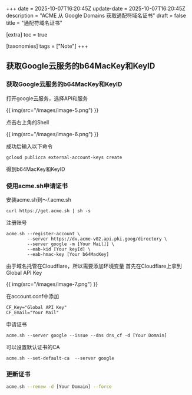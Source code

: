 +++
date = 2025-10-07T16:20:45Z
update-date = 2025-10-07T16:20:45Z
description = "ACME 从 Google Domains 获取通配符域名证书"
draft = false
title = "通配符域名证书"

[extra]
toc = true

[taxonomies]
tags = ["Note"]
+++


## 获取Google云服务的b64MacKey和KeyID

### 获取Google云服务的b64MacKey和KeyID
打开google云服务，选择API和服务

{{ img(src="/images/image-5.png") }}

点击右上角的Shell

{{ img(src="/images/image-6.png") }}

成功后输入以下命令
```
gcloud publicca external-account-keys create
```
得到b64MacKey和KeyID
### 使用acme.sh申请证书
安装acme.sh到～/.acme.sh
```
curl https://get.acme.sh | sh -s
```
注册账号
```
acme.sh --register-account \
        --server https://dv.acme-v02.api.pki.goog/directory \
        --server google -m [Your Mail]] \
        --eab-kid [Your keyId] \
        --eab-hmac-key [Your b64MacKey]
```
由于域名托管在Cloudflare，所以需要添加环境变量
首先在Cloudflare上拿到Global API Key

{{ img(src="/images/image-7.png") }}

在account.conf中添加
```
CF_Key="Global API Key"
CF_Email="Your Mail"
```
申请证书
```
acme.sh --server google --issue --dns dns_cf -d [Your Domain]
```

可以设置默认证书的CA
```
acme.sh --set-default-ca  --server google
```

### 更新证书

```bash
acme.sh --renew -d [Your Domain] --force
```


